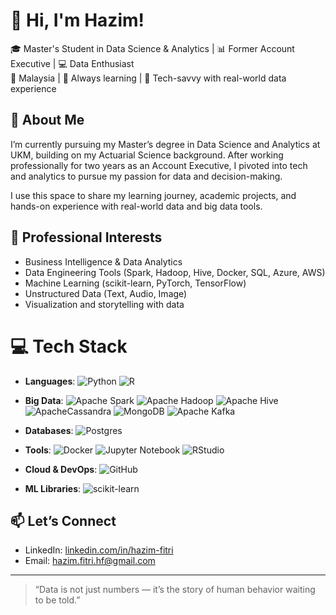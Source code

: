 # 👋 Hi, I'm Hazim!

🎓 Master's Student in Data Science & Analytics | 📊 Former Account Executive | 💻 Data Enthusiast  
📍 Malaysia | 🧠 Always learning | 🧰 Tech-savvy with real-world data experience

<!-- About Me -->
## 🌱 About Me

I’m currently pursuing my Master’s degree in Data Science and Analytics at UKM, building on my Actuarial Science background. After working professionally for two years as an Account Executive, I pivoted into tech and analytics to pursue my passion for data and decision-making.

I use this space to share my learning journey, academic projects, and hands-on experience with real-world data and big data tools.

<!-- Professional Interest-->
## 💼 Professional Interests

- Business Intelligence & Data Analytics  
- Data Engineering Tools (Spark, Hadoop, Hive, Docker, SQL, Azure, AWS)  
- Machine Learning (scikit-learn, PyTorch, TensorFlow)  
- Unstructured Data (Text, Audio, Image)  
- Visualization and storytelling with data

<!-- [tech stack](https://github.com/ileriayo/markdown-badges) -->
# 💻  Tech Stack
- **Languages**:
![Python](https://img.shields.io/badge/python-3670A0?style=for-the-badge&logo=python&logoColor=ffdd54)
![R](https://img.shields.io/badge/r-%23276DC3.svg?style=for-the-badge&logo=r&logoColor=white)

- **Big Data**:
![Apache Spark](https://img.shields.io/badge/Apache%20Spark-FDEE21?style=flat-square&logo=apachespark&logoColor=black)
![Apache Hadoop](https://img.shields.io/badge/Apache%20Hadoop-66CCFF?style=for-the-badge&logo=apachehadoop&logoColor=black)
![Apache Hive](https://img.shields.io/badge/Apache%20Hive-FDEE21?style=for-the-badge&logo=apachehive&logoColor=black)
![ApacheCassandra](https://img.shields.io/badge/cassandra-%231287B1.svg?style=for-the-badge&logo=apache-cassandra&logoColor=white)
![MongoDB](https://img.shields.io/badge/MongoDB-%234ea94b.svg?style=for-the-badge&logo=mongodb&logoColor=white)
![Apache Kafka](https://img.shields.io/badge/Apache%20Kafka-000?style=for-the-badge&logo=apachekafka)

- **Databases**:
![Postgres](https://img.shields.io/badge/postgres-%23316192.svg?style=for-the-badge&logo=postgresql&logoColor=white)

- **Tools**:
![Docker](https://img.shields.io/badge/docker-%230db7ed.svg?style=for-the-badge&logo=docker&logoColor=white)
![Jupyter Notebook](https://img.shields.io/badge/jupyter-%23FA0F00.svg?style=for-the-badge&logo=jupyter&logoColor=white)
![RStudio](https://img.shields.io/badge/RStudio-4285F4?style=for-the-badge&logo=rstudio&logoColor=white)

- **Cloud & DevOps**:
![GitHub](https://img.shields.io/badge/github-%23121011.svg?style=for-the-badge&logo=github&logoColor=white)

- **ML Libraries**:
![scikit-learn](https://img.shields.io/badge/scikit--learn-%23F7931E.svg?style=for-the-badge&logo=scikit-learn&logoColor=white)

<!-- Highligted Respositories-->

<!-- Reach me -->
## 📫 Let’s Connect

- LinkedIn: [linkedin.com/in/hazim-fitri](https://www.linkedin.com/in/hazim-fitri)  
- Email: [hazim.fitri.hf@gmail.com](hazim.fitri.hf@gmail.com)

---

> “Data is not just numbers — it’s the story of human behavior waiting to be told.”
